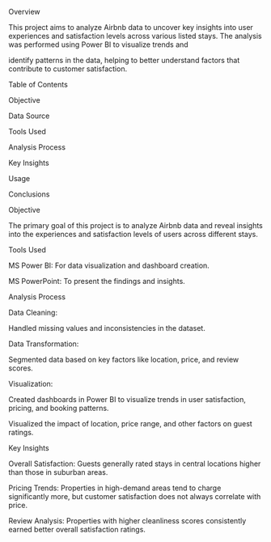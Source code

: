 Overview

This project aims to analyze Airbnb data to uncover key insights into user experiences and satisfaction levels across various listed stays. The analysis was performed using Power BI to visualize trends and 

identify patterns in the data, helping to better understand factors that contribute to customer satisfaction.


Table of Contents

Objective

Data Source

Tools Used

Analysis Process

Key Insights

Usage

Conclusions

Objective

The primary goal of this project is to analyze Airbnb data and reveal insights into the experiences and satisfaction levels of users across different stays.

Tools Used

MS Power BI: For data visualization and dashboard creation.

MS PowerPoint: To present the findings and insights.

Analysis Process

Data Cleaning:

Handled missing values and inconsistencies in the dataset.

Data Transformation:

Segmented data based on key factors like location, price, and review scores.

Visualization:

Created dashboards in Power BI to visualize trends in user satisfaction, pricing, and booking patterns.

Visualized the impact of location, price range, and other factors on guest ratings.

Key Insights

Overall Satisfaction: Guests generally rated stays in central locations higher than those in suburban areas.

Pricing Trends: Properties in high-demand areas tend to charge significantly more, but customer satisfaction does not always correlate with price.

Review Analysis: Properties with higher cleanliness scores consistently earned better overall satisfaction ratings.

